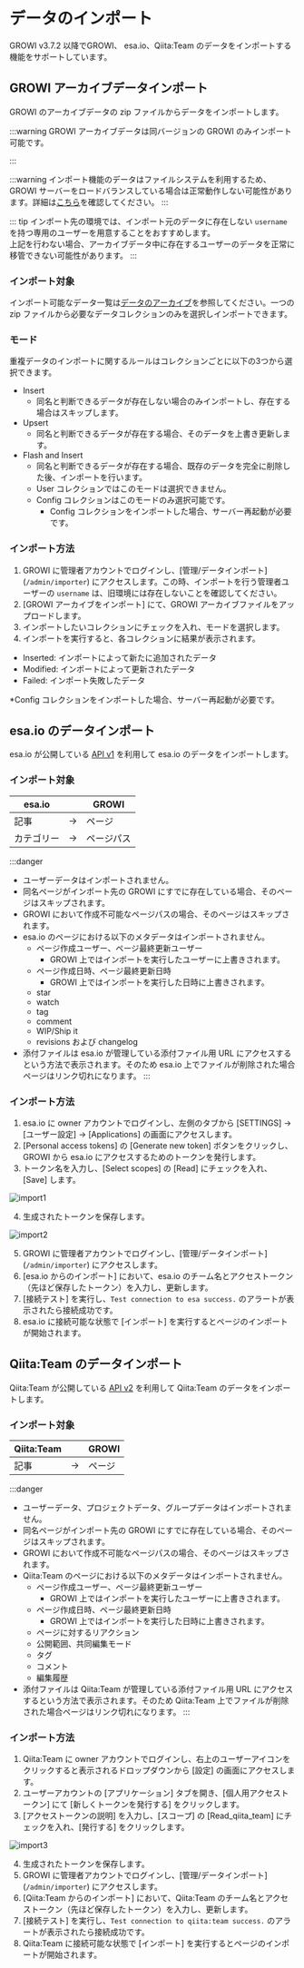 # データのインポート

GROWI v3.7.2 以降でGROWI、 esa.io、Qiita:Team のデータをインポートする機能をサポートしています。

## GROWI アーカイブデータインポート

GROWI のアーカイブデータの zip ファイルからデータをインポートします。

:::warning
GROWI アーカイブデータは同バージョンの GROWI のみインポート可能です。

:::

:::warning
インポート機能のデータはファイルシステムを利用するため、GROWI サーバーをロードバランスしている場合は正常動作しない可能性があります。詳細は[こちら](/ja/admin-guide/admin-cookbook/loadbalance.html#インポート・エクスポート機能に関する注意点)を確認してください。
:::

::: tip
インポート先の環境では、インポート元のデータに存在しない `username` を持つ専用のユーザーを用意することをおすすめします。  
上記を行わない場合、アーカイブデータ中に存在するユーザーのデータを正常に移管できない可能性があります。
:::



### インポート対象

インポート可能なデータ一覧は[データのアーカイブ](/ja/admin-guide/management-cookbook/export.html#アーカイブ可能なデータコレクション)を参照してください。一つの zip ファイルから必要なデータコレクションのみを選択しインポートできます。

### モード

重複データのインポートに関するルールはコレクションごとに以下の3つから選択できます。

- Insert
  - 同名と判断できるデータが存在しない場合のみインポートし、存在する場合はスキップします。
- Upsert
  - 同名と判断できるデータが存在する場合、そのデータを上書き更新します。
- Flash and Insert
  - 同名と判断できるデータが存在する場合、既存のデータを完全に削除した後、インポートを行います。
  - User コレクションではこのモードは選択できません。
  - Config コレクションはこのモードのみ選択可能です。
    - Config コレクションをインポートした場合、サーバー再起動が必要です。

### インポート方法

1. GROWI に管理者アカウントでログインし、[管理/データインポート] (`/admin/importer`) にアクセスします。この時、インポートを行う管理者ユーザーの `username` は、旧環境には存在しないことを確認してください。
2. [GROWI アーカイブをインポート] にて、GROWI アーカイブファイルをアップロードします。
3. インポートしたいコレクションにチェックを入れ、モードを選択します。
4. インポートを実行すると、各コレクションに結果が表示されます。

- Inserted: インポートによって新たに追加されたデータ
- Modified: インポートによって更新されたデータ
- Failed: インポート失敗したデータ

*Config コレクションをインポートした場合、サーバー再起動が必要です。

## esa.io のデータインポート

esa.io が公開している [API v1](https://docs.esa.io/posts/102) を利用して esa.io のデータをインポートします。

### インポート対象

| esa.io     |     | GROWI      |
| ---------- | --- | ---------- |
| 記事       | →   | ページ     |
| カテゴリー | →   | ページパス |

:::danger

- ユーザーデータはインポートされません。
- 同名ページがインポート先の GROWI にすでに存在している場合、そのページはスキップされます。
- GROWI において作成不可能なページパスの場合、そのページはスキップされます。
- esa.io のページにおける以下のメタデータはインポートされません。
  - ページ作成ユーザー、ページ最終更新ユーザー
    - GROWI 上ではインポートを実行したユーザーに上書きされます。
  - ページ作成日時、ページ最終更新日時
    - GROWI 上ではインポートを実行した日時に上書きされます。
  - star
  - watch
  - tag
  - comment
  - WIP/Ship it
  - revisions および changelog
- 添付ファイルは esa.io が管理している添付ファイル用 URL にアクセスするという方法で表示されます。そのため esa.io 上でファイルが削除された場合ページはリンク切れになります。
:::

### インポート方法

1. esa.io に owner アカウントでログインし、左側のタブから [SETTINGS] → [ユーザー設定] → [Applications] の画面にアクセスします。
2. [Personal access tokens] の [Generate new token] ボタンをクリックし、GROWI から esa.io にアクセスするためのトークンを発行します。
3. トークン名を入力し、[Select scopes] の [Read] にチェックを入れ、[Save] します。

  ![import1](/assets/images/import1.png)

4. 生成されたトークンを保存します。

  ![import2](/assets/images/import2.png)

5. GROWI に管理者アカウントでログインし、[管理/データインポート] (`/admin/importer`) にアクセスします。
6. [esa.io からのインポート] において、esa.io のチーム名とアクセストークン（先ほど保存したトークン）を入力し、更新します。
7. [接続テスト] を実行し、`Test connection to esa success.` のアラートが表示されたら接続成功です。
8. esa.io に接続可能な状態で [インポート] を実行するとページのインポートが開始されます。

## Qiita:Team のデータインポート

Qiita:Team が公開している [API v2](https://qiita.com/api/v2/docs) を利用して Qiita:Team のデータをインポートします。

### インポート対象

| Qiita:Team     |     | GROWI      |
| ---------- | --- | ---------- |
| 記事       | →   | ページ     |

:::danger

- ユーザーデータ、プロジェクトデータ、グループデータはインポートされません。
- 同名ページがインポート先の GROWI にすでに存在している場合、そのページはスキップされます。
- GROWI において作成不可能なページパスの場合、そのページはスキップされます。
- Qiita:Team のページにおける以下のメタデータはインポートされません。
  - ページ作成ユーザー、ページ最終更新ユーザー
    - GROWI 上ではインポートを実行したユーザーに上書きされます。
  - ページ作成日時、ページ最終更新日時
    - GROWI 上ではインポートを実行した日時に上書きされます。
  - ページに対するリアクション
  - 公開範囲、共同編集モード
  - タグ
  - コメント
  - 編集履歴
- 添付ファイルは Qiita:Team が管理している添付ファイル用 URL にアクセスするという方法で表示されます。そのため Qiita:Team 上でファイルが削除された場合ページはリンク切れになります。
:::


### インポート方法

1. Qiita:Team に owner アカウントでログインし、右上のユーザーアイコンをクリックすると表示されるドロップダウンから [設定] の画面にアクセスします。
2. ユーザーアカウントの [アプリケーション] タブを開き、[個人用アクセストークン] にて [新しくトークンを発行する] をクリックします。
3. [アクセストークンの説明] を入力し、[スコープ] の [Read_qiita_team] にチェックを入れ、[発行する] をクリックします。

![import3](/assets/images/import3.png)

4. 生成されたトークンを保存します。
5. GROWI に管理者アカウントでログインし、[管理/データインポート] (`/admin/importer`) にアクセスします。
6. [Qiita:Team からのインポート] において、Qiita:Team のチーム名とアクセストークン（先ほど保存したトークン）を入力し、更新します。
7. [接続テスト] を実行し、`Test connection to qiita:team success.` のアラートが表示されたら接続成功です。
8. Qiita:Team に接続可能な状態で [インポート] を実行するとページのインポートが開始されます。
